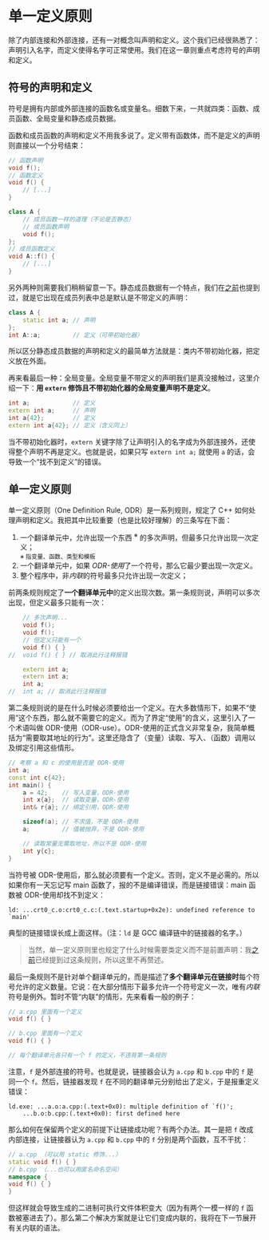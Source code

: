# 单一定义原则

除了内部连接和外部连接，还有一对概念叫声明和定义。这个我们已经很熟悉了：声明引入名字，而定义使得名字可正常使用。我们在这一章则重点考虑符号的声明和定义。

## 符号的声明和定义

符号是拥有内部或外部连接的函数名或变量名。细数下来，一共就四类：函数、成员函数、全局变量和静态成员数据。

函数和成员函数的声明和定义不用我多说了。定义带有函数体，而不是定义的声明则直接以一个分号结束：
```cpp
// 函数声明
void f();
// 函数定义
void f() {
    // [...]
}

class A {
    // 成员函数一样的道理（不论是否静态）
    // 成员函数声明
    void f();
};
// 成员函数定义
void A::f() {
    // [...]
}
```

另外两种则需要我们稍稍留意一下。静态成员数据有一个特点，我们在[之前](/ch06/static_member)也提到过，就是它出现在成员列表中总是默认是不带定义的声明：
```cpp
class A {
    static int a; // 声明
};
int A::a;         // 定义（可带初始化器）
```

所以区分静态成员数据的声明和定义的最简单方法就是：类内不带初始化器，把定义放在外面。

再来看最后一种：全局变量。全局变量不带定义的声明我们是真没接触过，这里介绍一下：**用 `extern` 修饰且不带初始化器的全局变量声明不是定义**。
```cpp
int a;            // 定义
extern int a;     // 声明
int a{42};        // 定义
extern int a{42}; // 定义（含义同上）
```
当不带初始化器时，`extern` 关键字除了让声明引入的名字成为外部连接外，还使得整个声明不再是定义。也就是说，如果只写 `extern int a;` 就使用 `a` 的话，会导致一个“找不到定义”的错误。

## 单一定义原则

单一定义原则（One Definition Rule, ODR）是一系列规则，规定了 C++ 如何处理声明和定义。我把其中比较重要（也是比较好理解）的三条写在下面：

1. 一个翻译单元中，允许出现一个东西 <sup>※</sup> 的多次声明，但最多只允许出现一次定义；  
<small>※ 指变量、函数、类型和模板</small>
2. 一个翻译单元中，如果 *ODR-使用*了一个符号，那么它最少要出现一次定义。
3. 整个程序中，非*内联*的符号最多只允许出现一次定义；

前两条规则规定了**一个翻译单元中**的定义出现次数。第一条规则说，声明可以多次出现，但定义最多只能有一次：
```cpp
    // 多次声明...
    void f();
    void f();
    // 但定义只能有一个
    void f() { }
//  void f() { } // 取消此行注释报错

    extern int a;
    extern int a;
    int a;
//  int a; // 取消此行注释报错
```

第二条规则说的是在什么时候必须要给出一个定义。在大多数情形下，如果不“使用”这个东西，那么就不需要它的定义。而为了界定“使用”的含义，这里引入了一个术语叫做 ODR-使用（ODR-use）。ODR-使用的正式含义非常复杂，我简单概括为“需要取其地址的行为”。这里还隐含了（变量）读取、写入、（函数）调用以及绑定引用这些情形。
```cpp
// 考察 a 和 c 的使用是否是 ODR-使用
int a;
const int c{42};
int main() {
    a = 42;    // 写入变量，ODR-使用
    int x{a};  // 读取变量，ODR-使用
    int& r{a}; // 绑定引用，ODR-使用

    sizeof(a); // 不求值，不是 ODR-使用
    a;         // 值被抛弃，不是 ODR-使用

    // 读取常量无需取地址，所以不是 ODR-使用
    int y{c};
}
```
当符号被 ODR-使用后，那么就必须要有一个定义。否则，定义不是必需的。所以如果你有一天忘记写 main 函数了，报的不是编译错误，而是链接错误：main 函数被 ODR-使用却找不到定义：
```
ld: ...crt0_c.o:crt0_c.c:(.text.startup+0x2e): undefined reference to `main'
```
典型的链接错误长成上面这样。（注：`ld` 是 GCC 编译链中的链接器的名字。）

> 当然，单一定义原则里也规定了什么时候需要类定义而不是前置声明：我[之前](/ch07/object_relationship)已经提到过这条规则，所以这里不再赘述。

最后一条规则不是针对单个翻译单元的，而是描述了**多个翻译单元在链接时**每个符号允许的定义数量。它说：在大部分情形下最多允许一个符号定义一次，唯有*内联*符号是例外。暂时不管“内联”的情形，先来看看一般的例子：
```cpp
// a.cpp 里面有一个定义
void f() { }

// b.cpp 里面有一个定义
void f() { }

// 每个翻译单元各只有一个 f 的定义，不违背第一条规则
```

注意，`f` 是外部连接的符号。也就是说，链接器会认为 `a.cpp` 和 `b.cpp` 中的 `f` 是同一个 `f`。然后，链接器发现 `f` 在不同的翻译单元分别给出了定义，于是报重定义错误：
```
ld.exe: ...a.o:a.cpp:(.text+0x0): multiple definition of `f()';
    ...b.o:b.cpp:(.text+0x0): first defined here
```

那么如何在保留两个定义的前提下让链接成功呢？有两个办法。其一是把 `f` 改成内部连接，让链接器认为 `a.cpp` 和 `b.cpp` 中的 `f` 分别是两个函数，互不干扰：
```cpp
// a.cpp （可以用 static 修饰...）
static void f() { }
// b.cpp （...也可以用匿名命名空间）
namespace {
void f() { }
}
```

但这样就会导致生成的二进制可执行文件体积变大（因为有两个一模一样的 `f` 函数被塞进去了）。那么第二个解决方案就是让它们变成内联的，我将在下一节展开有关内联的语法。
